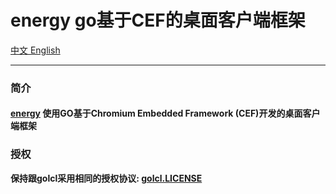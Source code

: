 # energy go基于CEF的桌面客户端框架
[中文 ](https://github.com/energye/energy/blob/main/README.zh-CN.md)
[English](https://github.com/energye/energy/blob/main/README.md)

---
### 简介
#### [energy](https://github.com/energye/energy) 使用GO基于Chromium Embedded Framework (CEF)开发的桌面客户端框架


### 授权

**保持跟golcl采用相同的授权协议: [golcl.LICENSE](https://github.com/energye/golcl/blob/main/LICENSE)**  